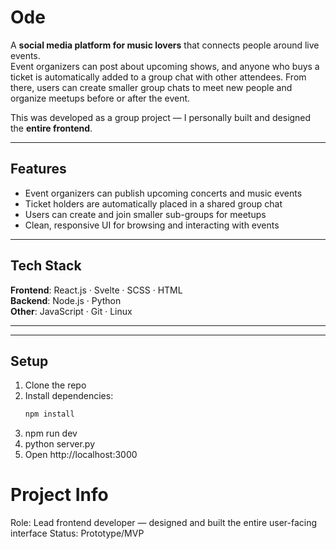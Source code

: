 # Ode

A **social media platform for music lovers** that connects people around live events.  
Event organizers can post about upcoming shows, and anyone who buys a ticket is automatically added to a group chat with other attendees. From there, users can create smaller group chats to meet new people and organize meetups before or after the event.  

This was developed as a group project — I personally built and designed the **entire frontend**.  

---

## Features
- Event organizers can publish upcoming concerts and music events  
- Ticket holders are automatically placed in a shared group chat  
- Users can create and join smaller sub-groups for meetups  
- Clean, responsive UI for browsing and interacting with events  

---

## Tech Stack
**Frontend**: React.js · Svelte · SCSS · HTML  
**Backend**: Node.js · Python  
**Other**: JavaScript · Git · Linux  

---

---

## Setup
1. Clone the repo  
2. Install dependencies:  
   ```bash
   npm install
3. npm run dev
4. python server.py
5. Open http://localhost:3000

# Project Info
Role: Lead frontend developer — designed and built the entire user-facing interface
Status: Prototype/MVP


